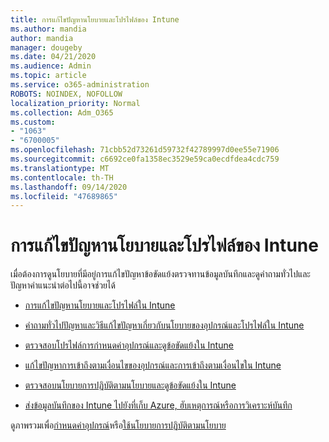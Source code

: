 ```yaml
---
title: การแก้ไขปัญหานโยบายและโปรไฟล์ของ Intune
ms.author: mandia
author: mandia
manager: dougeby
ms.date: 04/21/2020
ms.audience: Admin
ms.topic: article
ms.service: o365-administration
ROBOTS: NOINDEX, NOFOLLOW
localization_priority: Normal
ms.collection: Adm_O365
ms.custom:
- "1063"
- "6700005"
ms.openlocfilehash: 71cbb52d73261d59732f42789997d0ee55e71906
ms.sourcegitcommit: c6692ce0fa1358ec3529e59ca0ecdfdea4cdc759
ms.translationtype: MT
ms.contentlocale: th-TH
ms.lasthandoff: 09/14/2020
ms.locfileid: "47689865"
---
```

# <a name="troubleshooting-intune-policy-and-profiles"></a>การแก้ไขปัญหานโยบายและโปรไฟล์ของ Intune

เมื่อต้องการดูนโยบายที่มีอยู่การแก้ไขปัญหาข้อขัดแย้งตรวจทานข้อมูลบันทึกและดูคำถามทั่วไปและปัญหาคำแนะนำต่อไปนี้อาจช่วยได้

- [การแก้ไขปัญหานโยบายและโปรไฟล์ใน Intune](https://docs.microsoft.com/mem/intune/configuration/troubleshoot-policies-in-microsoft-intune)

- [คำถามทั่วไปปัญหาและวิธีแก้ไขปัญหาเกี่ยวกับนโยบายของอุปกรณ์และโปรไฟล์ใน Intune](https://docs.microsoft.com/intune/device-profile-troubleshoot)

- [ตรวจสอบโปรไฟล์การกำหนดค่าอุปกรณ์และดูข้อขัดแย้งใน Intune](https://docs.microsoft.com/intune/device-profile-monitor)

- [แก้ไขปัญหาการเข้าถึงตามเงื่อนไขของอุปกรณ์และการเข้าถึงตามเงื่อนไขใน Intune](https://docs.microsoft.com/intune/troubleshoot-conditional-access)

- [ตรวจสอบนโยบายการปฏิบัติตามนโยบายและดูข้อขัดแย้งใน Intune](https://docs.microsoft.com/intune/compliance-policy-monitor)

- [ส่งข้อมูลบันทึกของ Intune ไปยังที่เก็บ Azure, ฮับเหตุการณ์หรือการวิเคราะห์บันทึก](https://docs.microsoft.com/intune/review-logs-using-azure-monitor)

ดูภาพรวมเพื่อ[กำหนดค่าอุปกรณ์](https://docs.microsoft.com/intune/device-profiles)หรือ[ใช้นโยบายการปฏิบัติตามนโยบาย](https://docs.microsoft.com/intune/device-compliance-get-started)